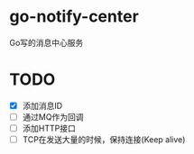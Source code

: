 # go-notify-center
Go写的消息中心服务

# TODO

- [x] 添加消息ID
- [ ] 通过MQ作为回调
- [ ] 添加HTTP接口
- [ ] TCP在发送大量的时候，保持连接(Keep alive)